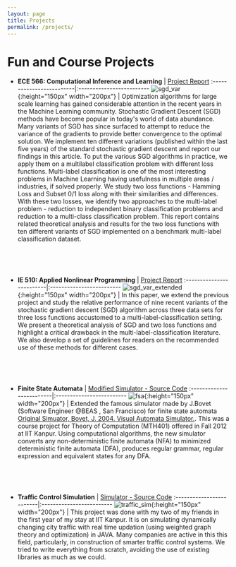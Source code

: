 ```yaml
---
layout: page
title: Projects
permalink: /projects/
---
```

# Fun and Course Projects

* **ECE 566: Computational Inference and Learning** | [Project Report](../assets/docs/ece_566.pdf)
:-------------------------|:-------------------------
![sgd_var](../assets/img/sgd_var.png "ECE 566 Course Project"){:height="150px" width="200px"}  |  Optimization algorithms for large scale learning has gained considerable attention in the recent years in the Machine Learning community. Stochastic Gradient Descent (SGD) methods have become popular in today's world of data abundance. Many variants of SGD has since surfaced to attempt to reduce the variance of the gradients to provide better convergence to the optimal solution. We implement ten different variations (published within the last five years) of the standard stochastic gradient descent and report our findings in this article. To put the various SGD algorithms in practice, we apply them on a multilabel classification problem with different loss functions. Multi-label classification is one of the most interesting problems in Machine Learning having usefulness in multiple areas / industries, if solved properly. We study two loss functions - Hamming Loss and Subset 0/1 loss along with their similarities and differences. With these two losses, we identify two approaches to the multi-label problem - reduction to independent binary classification problems and reduction to a multi-class classification problem. This report contains related theoretical analysis and results for the two loss functions with ten different variants of SGD implemented on a benchmark multi-label classification dataset.

&nbsp;

&nbsp;

* **IE 510: Applied Nonlinear Programming** | [Project Report](../assets/docs/ie_510.pdf)
:-------------------------|:-------------------------
![sgd_var_extended](../assets/img/sgd_var_ext.png "IE 510 Course Project"){:height="150px" width="200px"}  |  In this paper, we extend the previous project and study the relative performance of nine recent variants of the stochastic gradient descent (SGD) algorithm across three data sets for three loss functions accustomed to a multi-label-classification setting. We present a theoretical analysis of SGD and two loss functions and highlight a critical drawback in the multi-label-classification literature. We also develop a set of guidelines for readers on the recommended use of these methods for different cases.

&nbsp;

&nbsp;

* **Finite State Automata** | [Modified Simulator - Source Code](https://href.li/?https://www.dropbox.com/s/9c5tzwn1awkdp5u/Source%20Code.zip)
:-------------------------|:-------------------------
![fsa](../assets/img/fsa_new.png "Finite State Automata Simulator"){:height="150px" width="200px"}  |  Extended the famous simulator made by J.Bovet (Software Engineer @BEAS , San Francisco) for finite state automata [Original Simuator, Bovet, J. 2004. Visual Automata Simulator.](https://href.li/?http://www.cs.usfca.edu/~jbovet/vas.html). This was a course project for Theory of Computation (MTH401) offered in Fall 2012 at IIT Kanpur. Using computational algorithms, the new simulator converts any non-deterministic finite automata (NFA) to minimized deterministic finite automata (DFA), produces regular grammar, regular expression and equivalent states for any DFA.

&nbsp;

&nbsp;

* **Traffic Control Simulation** | [Simulator - Source Code](https://href.li/?https://www.dropbox.com/s/vmyz7x1uxhvkui8/Code.zip)
:-------------------------|:-------------------------
![traffic_sim](../assets/img/traffic_sim.PNG "Traffic Simulator"){:height="150px" width="200px"}  |  This project was done with my two of my friends in the first year of my stay at IIT Kanpur. It is on simulating dynamically changing city traffic with real time updation (using weighted graph theory and optimization) in JAVA. Many companies are active in this this field, particularly, in construction of smarter traffic control systems. We tried to write everything from scratch, avoiding the use of existing libraries as much as we could.
